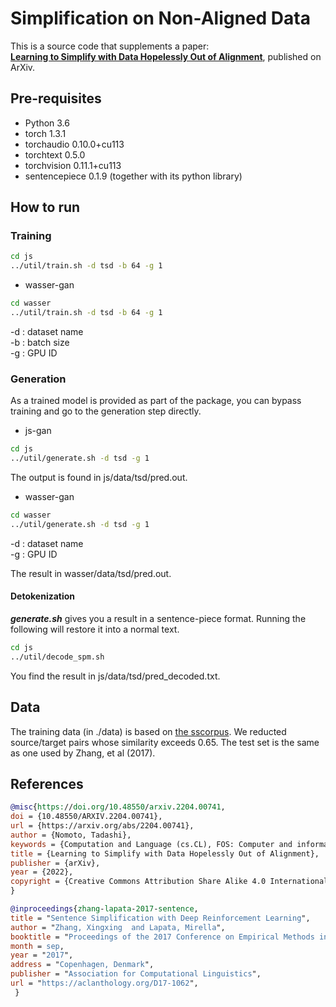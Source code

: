# Simplification on Non-Aligned Data

This is a source code that supplements a paper: <br/>
[**Learning to Simplify with Data Hopelessly Out of Alignment**](https://arxiv.org/2204.00741), published on ArXiv. 

## Pre-requisites

* Python 3.6
* torch                   1.3.1
* torchaudio              0.10.0+cu113
* torchtext               0.5.0
* torchvision             0.11.1+cu113
* sentencepiece           0.1.9 (together with its python library)



## How to run 

### Training


```bash
cd js
../util/train.sh -d tsd -b 64 -g 1

```

* wasser-gan

```bash
cd wasser
../util/train.sh -d tsd -b 64 -g 1

````

-d : dataset name <br/>
-b : batch size<br/>
-g : GPU ID<br/>

### Generation

As a trained model is provided as part of the package, you can bypass training and go to the generation step directly.

* js-gan

```bash
cd js
../util/generate.sh -d tsd -g 1

```
The output is found in js/data/tsd/pred.out.

* wasser-gan

```bash
cd wasser
../util/generate.sh -d tsd -g 1

````
-d : dataset name <br/>
-g : GPU ID <br/>

The result in wasser/data/tsd/pred.out.

#### Detokenization

***generate.sh*** gives you a result in a sentence-piece format. Running the following will restore it into a normal text.

```bash
cd js
../util/decode_spm.sh 
````
You find the result in js/data/tsd/pred_decoded.txt.

## Data

The training data (in ./data) is based on [the sscorpus](https://github.com/tmu-nlp/sscorpus). We reducted source/target pairs whose similarity exceeds 0.65. The test set is the same as one used by Zhang, et al (2017). 

					  

## References

```bibtex
@misc{https://doi.org/10.48550/arxiv.2204.00741,
doi = {10.48550/ARXIV.2204.00741},
url = {https://arxiv.org/abs/2204.00741},
author = {Nomoto, Tadashi},
keywords = {Computation and Language (cs.CL), FOS: Computer and information sciences, FOS: Computer and information sciences},
title = {Learning to Simplify with Data Hopelessly Out of Alignment},
publisher = {arXiv},
year = {2022},
copyright = {Creative Commons Attribution Share Alike 4.0 International}
}
```
```bibtex
@inproceedings{zhang-lapata-2017-sentence,
title = "Sentence Simplification with Deep Reinforcement Learning",
author = "Zhang, Xingxing  and Lapata, Mirella",
booktitle = "Proceedings of the 2017 Conference on Empirical Methods in Natural Language Processing",
month = sep,
year = "2017",
address = "Copenhagen, Denmark",
publisher = "Association for Computational Linguistics",
url = "https://aclanthology.org/D17-1062",
 }
 ```
